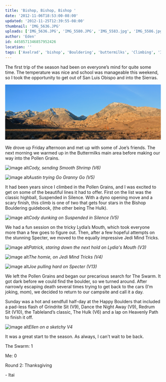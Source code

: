 ```yaml
---
title: 'Bishop, Bishop, Bishop '
date: '2012-11-06T18:53:00-08:00'
updated: '2012-11-25T12:39:55-08:00'
thumbnail: 'IMG_5636.JPG'
uploads: ['IMG_5636.JPG', 'IMG_5580.JPG', 'IMG_5583.jpg', 'IMG_5586.jpg', 'IMG_5603.JPG', 'IMG_5619.jpg', 'IMG_5609.JPG', 'IMG_5648.jpg']
author: 'Eden'
id: 4458571346857952426
location: ''
tags: ['Axelrad', 'bishop', 'Bouldering', 'buttermilks', 'Climbing', 'Itai']
---
```


The first trip of the season had been on everyone’s mind for quite some time. The temperature was nice and school was manageable this weekend, so I took the opportunity to get out of San Luis Obispo and into the Sierras.

![image alt](uploads/IMG_5636.JPG)

We drove up Friday afternoon and met up with some of Joe’s friends. The next morning we warmed up in the Buttermilks main area before making our way into the Pollen Grains. 

![image alt](uploads/IMG_5580.JPG)*Cody, sending Smooth Shrimp (V6)*

![image alt](uploads/IMG_5583.jpg)*Austin trying Go Granny Go (V5)*

It had been years since I climbed in the Pollen Grains, and I was excited to get on some of the beautiful lines it had to offer. First on the list was the classic highball, Suspended in Silence. With a dyno opening move and a scary finish, this climb is one of two that gets four stars in the Bishop Bouldering guidebook, (the other being The Hulk).

![image alt](uploads/IMG_5586.jpg)*Cody dunking on Suspended in Silence (V5)*

We had a fun session on the tricky Lydia’s Mouth, which took everyone more than a few goes to figure out. Then, after a few hopeful attempts on the stunning Specter, we moved to the equally impressive Jedi Mind Tricks. 

![image alt](uploads/IMG_5603.JPG)*Patrick, staring down the next hold on Lydia's Mouth (V3)*

![image alt](uploads/IMG_5619.jpg)*The homie, on Jedi Mind Tricks (V4)*

![image alt](uploads/IMG_5609.JPG)*Joe pulling hard on Specter (V13)*

We left the Pollen Grains and began our precarious search for The Swarm. It got dark before we could find the boulder, so we turned around. After narrowly escaping death several times trying to get back to the cars (I’m joking, mom), we decided to return to our campsite and call it a day.

Sunday was a hot and sendfull half-day at the Happy Boulders that included a pad-less flash of Grindrite Sit (V9), Dance the Night Away (V9), Redrum Sit (V10), the Tableland’s classic, The Hulk (V6) and a lap on Heavenly Path to finish it off.

![image alt](uploads/IMG_5648.jpg)*Ellen on a sketchy V4*

It was a great start to the season. As always, I can't wait to be back.

The Swarm: 1

Me: 0

Round 2: Thanksgiving

\- Itai
